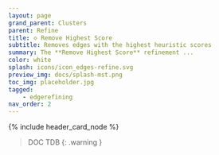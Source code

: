 ```yaml
---
layout: page
grand_parent: Clusters
parent: Refine
title: 🝔 Remove Highest Score
subtitle: Removes edges with the highest heuristic scores
summary: The **Remove Highest Score** refinement ...
color: white
splash: icons/icon_edges-refine.svg
preview_img: docs/splash-mst.png
toc_img: placeholder.jpg
tagged: 
    - edgerefining
nav_order: 2
---
```


{% include header_card_node %}

> DOC TDB
{: .warning }
